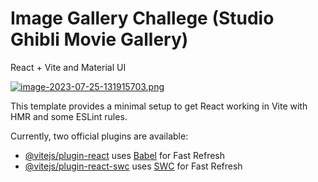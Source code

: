 # Image Gallery Challege (Studio Ghibli Movie Gallery)

React + Vite and Material UI

[![image-2023-07-25-131915703.png](https://i.postimg.cc/yYpzV9Th/image-2023-07-25-131915703.png)](https://postimg.cc/rK4HjD3z)


This template provides a minimal setup to get React working in Vite with HMR and some ESLint rules.

Currently, two official plugins are available:

- [@vitejs/plugin-react](https://github.com/vitejs/vite-plugin-react/blob/main/packages/plugin-react/README.md) uses [Babel](https://babeljs.io/) for Fast Refresh
- [@vitejs/plugin-react-swc](https://github.com/vitejs/vite-plugin-react-swc) uses [SWC](https://swc.rs/) for Fast Refresh


